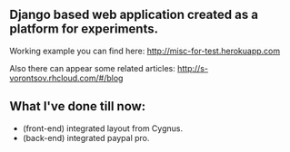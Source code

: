 ## Django based web application created as a platform for experiments.

Working example you can find here: http://misc-for-test.herokuapp.com

Also there can appear some related articles: http://s-vorontsov.rhcloud.com/#/blog

## What I've done till now:

* (front-end) integrated layout from Cygnus.
* (back-end) integrated paypal pro.
